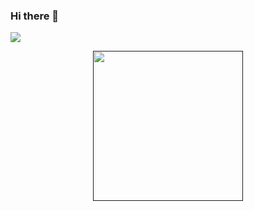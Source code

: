 ### Hi there 👋

![](https://visitor-badge.glitch.me/badge?page_id=caohuy26)

<p align="center">
  <a href="">
    <img src="https://user-images.githubusercontent.com/33257682/123519961-7d654180-d6d8-11eb-9116-1fa509bb16ce.gif" width="240px" align="center">
</p>

<!-- [![CaoHuy26's github stats](https://github-readme-stats.vercel.app/api?username=CaoHuy26&show_icons=true&hide_border=true)](https://github.com/CaoHuy26)

<!--
**CaoHuy26/CaoHuy26** is a ✨ _special_ ✨ repository because its `README.md` (this file) appears on your GitHub profile.

Here are some ideas to get you started:

- 🔭 I’m currently working on ...
- 🌱 I’m currently learning ...
- 👯 I’m looking to collaborate on ...
- 🤔 I’m looking for help with ...
- 💬 Ask me about ...
- 📫 How to reach me: ...
- 😄 Pronouns: ...
- ⚡ Fun fact: ...
-->
